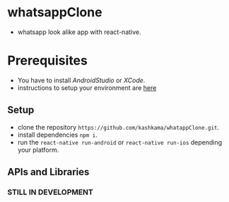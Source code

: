 # whatsappClone
*  whatsapp look alike app with react-native.

# Prerequisites
* You have to install _AndroidStudio_ or _XCode_.
* instructions to setup your environment are [here](https://facebook.github.io/react-native/docs/getting-started)

## Setup
* clone the repository `https://github.com/kashkama/whatappClone.git`.
* install dependencies `npm i`.
* run the `react-native run-android` or `react-native run-ios` depending your platform.

## APIs and Libraries


### STILL IN DEVELOPMENT